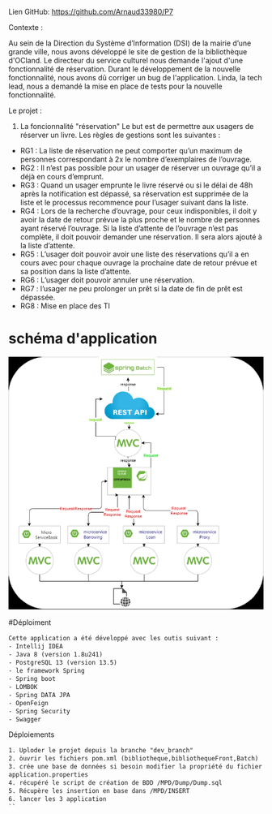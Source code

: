 Lien GitHub: https://github.com/Arnaud33980/P7

Contexte :

Au sein de la Direction du Système d’Information (DSI) de 
la mairie d’une grande ville, nous avons développé 
le site de gestion de la bibliothèque d'OCland. 
Le directeur du service culturel nous demande l'ajout d'une fonctionnalité de réservation. 
Durant le développement de la nouvelle fonctionnalité, nous avons dû corriger un bug de l'application. Linda, la tech lead, nous a demandé la mise en place de tests pour la nouvelle fonctionnalité.

Le projet :
1) La foncionnalité "réservation"
   Le but est de permettre aux usagers de réserver un livre. Les règles de gestions sont les suivantes :

- RG1 : La liste de réservation ne peut comporter qu’un maximum de personnes correspondant à 2x le nombre d’exemplaires de l’ouvrage.
- RG2 : Il n’est pas possible pour un usager de réserver un ouvrage qu’il a déjà en cours d’emprunt.
- RG3 : Quand un usager emprunte le livre réservé ou si le délai de 48h après la notification est dépassé, sa réservation est supprimée de la liste et le processus recommence pour l’usager suivant dans la liste.
- RG4 : Lors de la recherche d’ouvrage, pour ceux indisponibles, il doit y avoir la date de retour prévue la plus proche et le nombre de personnes ayant réservé l’ouvrage. Si la liste d’attente de l’ouvrage n’est pas complète, il doit pouvoir demander une réservation. Il sera alors ajouté à la liste d’attente.
- RG5 : L’usager doit pouvoir avoir une liste des réservations qu’il a en cours avec pour chaque ouvrage la prochaine date de retour prévue et sa position dans la liste d’attente.
- RG6 : L’usager doit pouvoir annuler une réservation.
- RG7 : l’usager ne peu prolonger un prêt si la date de fin de prêt est dépassée.
- RG8 : Mise en place des TI  
# schéma d'application


![img_1.png](img_1.png)


#Déploiment 
```
Cette application a été développé avec les outis suivant :
- Intellij IDEA
- Java 8 (version 1.8u241)
- PostgreSQL 13 (version 13.5)
- le framework Spring 
- Spring boot
- LOMBOK
- Spring DATA JPA
- OpenFeign
- Spring Security
- Swagger 
```
Déploiements

````
1. Uploder le projet depuis la branche "dev_branch"
2. òuvrir les fichiers pom.xml (bibliotheque,bibliothequeFront,Batch)
3. crée une base de données si besoin modifier la propriété du fichier application.properties
4. récupéré le script de création de BDD /MPD/Dump/Dump.sql
5. Récupère les insertion en base dans /MPD/INSERT 
6. lancer les 3 application 
``